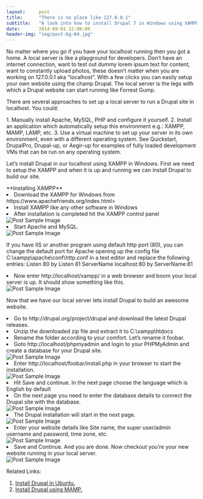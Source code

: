 ```yaml
---
layout:     post
title:      "There is no place like 127.0.0.1"
subtitle:   "A look into how to install Drupal 7 in Windows using XAMPP."
date:       2014-09-01 12:00:00
header-img: "img/post-bg-04.jpg"
---
```

<p>No matter where you go if you have your localhost running then you got a home. A local server is like a playground for developers. Don’t have an internet connection, want to test out dummy lorem ipsum text for content, want to constantly upload photos, these doesn’t matter when you are working on 127.0.0.1 aka “localhost”. With a few clicks you can easily setup your own website using the champ Drupal. The local server is the legs with which a Drupal website can start running like Forrest Gump.</p>

<p>There are several approaches to set up a local server to run a Drupal site in localhost. You could:</p>
1. Manually install Apache, MySQL, PHP and configure it yourself.
2. Install an application which automatically setup this environment e.g.: XAMPP, MAMP, LAMP, etc.
3. Use a virtual machine to set up your server in its own environment, even with a different operating system. See Quickstart, DrupalPro, Drupal-up, or Aegir-up for examples of fully loaded development VMs that can be run on any operating system.

<p>Let’s install Drupal in our localhost using XAMPP in Windows. First we need to setup the XAMPP and when it is up and running we can install Drupal to build our site.</p>
**Installing XAMPP**

<li> Download the XAMPP for Windows from https://www.apachefriends.org/index.html> </li>
<li>Install XAMPP like any other software in Windows</li>
<li>After installation is completed hit the XAMPP control panel</li>

  <img src="{{ site.baseurl }}/img/there-is-no-place-like/1.png" alt="Post Sample Image">

<li>Start Apache and MySQL.</li>

  <img src="{{ site.baseurl }}/img/there-is-no-place-like/capture.png" alt="Post Sample Image">
  <p class="text-muted">If you have IIS or another program using default http port (80), you can change the default port for Apache opening up the config file C:\xampp\apache\conf\http.conf in a text editor and replace the following entries:
  Listen 80 by Listen 81
  ServerName localhost:80 by ServerName:81</p>

<li>Now enter http://localhost/xampp/ in a web browser and boom your local server is up. It should show something like this.</li>

  <img src="{{ site.baseurl }}/img/there-is-no-place-like/capture-2.png" alt="Post Sample Image">

Now that we have our local server lets install Drupal to build an awesome website.

<li>Go to http://drupal.org/project/drupal and download the latest Drupal releases.</li>
<li>Unzip the downloaded zip file and extract it to C:\xampp\htdocs</li>
<li>Rename the folder according to your comfort. Let’s rename it foobar.</li>
<li>Goto http://localhost/phpmyadmin and login to your PHPMyAdmin and create a database for your Drupal site.</li>

  <img src="{{ site.baseurl }}/img/there-is-no-place-like/capture-3.png" alt="Post Sample Image">

<li>Enter http://localhost/foobar/install.php in your browser to start the installation.</li>

  <img src="{{ site.baseurl }}/img/there-is-no-place-like/capture-4.png" alt="Post Sample Image">

<li>Hit Save and continue. In the next page choose the language which is English by default</li>
<li>On the next page you need to enter the database details to connect the Drupal site with the database.</li>

  <img src="{{ site.baseurl }}/img/there-is-no-place-like/capture-5.png" alt="Post Sample Image">

<li>The Drupal installation will start in the next page.</li>
  <img src="{{ site.baseurl }}/img/there-is-no-place-like/capture-6.png" alt="Post Sample Image">

<li>Enter your website details like Site name, the super user/admin username and password, time zone, etc.</li>

  <img src="{{ site.baseurl }}/img/there-is-no-place-like/capture-8.png" alt="Post Sample Image">

<li>Save and Continue. And you are done. Now checkout you’re your new website running in your local server.</li>

  <img src="{{ site.baseurl }}/img/there-is-no-place-like/capture-9.png" alt="Post Sample Image">

Related Links:

1. <a href="http://how-to.linuxcareer.com/how-to-install-drupal-7-on-ubuntu-linux">Install Drupal in Ubuntu.</a>
2. <a href="http://www.jenlampton.com/blog/using-mamp-local-drupal-development">Install Drupal using MAMP.</a>
